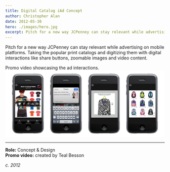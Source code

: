 ```yaml
---
title: Digital Catalog iAd Concept
author: Christopher Alan
date: 2012-05-30
hero: ./images/hero.jpg
excerpt: Pitch for a new way JCPenney can stay relevant while advertising on mobile platforms.
---
```


Pitch for a new way JCPenney can stay relevant while advertising on mobile platforms. Taking the popular print catalogs and digitizing them with digital interactions like share buttons, zoomable images and video content.

<div class="Image__Medium">
  <YouTube videoId="IKaM1tsg1wQ?rel=0&enablejsapi=1" />
  <figcaption>Promo video showcasing the ad interactions.</figcaption>
</div>

<div className="Image__Medium">
  <img
    src="./images/mobile-image-grid-1.png"
    title="Mobile Designs in a Grid Layout"
    alt="Mobile Designs in a Grid Layout"
  />
</div>

---

**Role:** Concept & Design  
**Promo video:** created by Teal Besson 

_c. 2012_